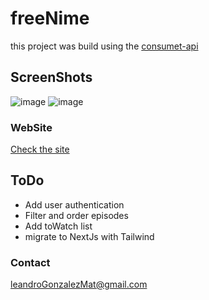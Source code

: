 # freeNime
this project was build using the [consumet-api](https://github.com/consumet/api.consumet.org) 

## ScreenShots
![image](https://github.com/silentm4gician/freeNime/assets/112287756/77c631ea-daa3-43a7-b11a-52ea49d8c18d)
![image](https://github.com/silentm4gician/freeNime/assets/112287756/9a167771-2729-4c88-9c32-e4199c1f7634)



### WebSite
[Check the site](https://freenime.netlify.app/ "freeNime")

## ToDo
- Add user authentication
- Filter and order episodes
- Add toWatch list
- migrate to NextJs with Tailwind

### Contact
leandroGonzalezMat@gmail.com
